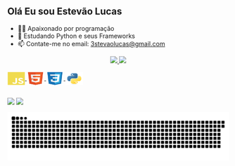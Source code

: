 ## Olá Eu sou Estevão Lucas
- 🐱‍💻 Apaixonado por programação
- 🌱 Estudando Python e seus Frameworks
- 📫 Contate-me no email: 3stevaolucas@gmail.com

<div align="center">
  <a href="https://beacons.ai/Estevao-Lucas">
  <img height="180em" src="https://github-readme-stats.vercel.app/api?username=Estevao-Lucas&show_icons=true&theme=dark&include_all_commits=true&count_private=true"/>
  <img height="180em" src="https://github-readme-stats.vercel.app/api/top-langs/?username=Estevao-Lucas&layout=compact&langs_count=7&theme=dark"/>
</div>

<div style="display: inline_block"><br>
  <img align="center" alt="Estevao-Js" height="30" width="40" src="https://raw.githubusercontent.com/devicons/devicon/master/icons/javascript/javascript-plain.svg">
  <img align="center" alt="Estevao-HTML" height="30" width="40" src="https://raw.githubusercontent.com/devicons/devicon/master/icons/html5/html5-original.svg">
  <img align="center" alt="Estevao-CSS" height="30" width="40" src="https://raw.githubusercontent.com/devicons/devicon/master/icons/css3/css3-original.svg">
  <img align="center" alt="Estevao-Python" height="30" width="40" src="https://raw.githubusercontent.com/devicons/devicon/master/icons/python/python-original.svg">
</div>

##
<div>
   <a href = "mailto:3stevaolucas@gmail.com"><img src="https://img.shields.io/badge/-Gmail-%23333?style=for-the-badge&logo=gmail&logoColor=white" target="_blank"></a>
  <a href="https://www.linkedin.com/in/estevaolucaslemes/" target="_blank"><img src="https://img.shields.io/badge/-LinkedIn-%230077B5?style=for-the-badge&logo=linkedin&logoColor=white" target="_blank"></a> 
  
  ![Snake animation](https://github.com/Estevao-Lucas/Estevao-Lucas/blob/output/github-contribution-grid-snake.svg)
</div>
